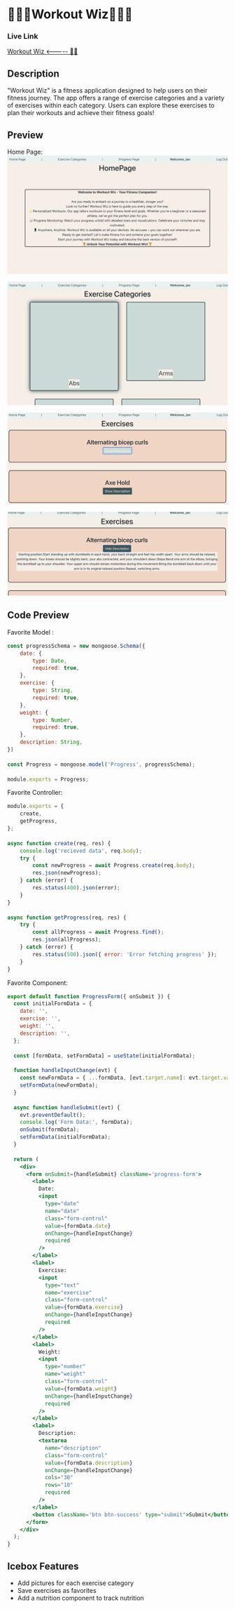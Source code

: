 # 🏋🏻‍♀️Workout Wiz🏋🏻‍♀️
### Live Link
[Workout Wiz <----- 🏃🏼](https://workout-wiz-janica-a1b51874fc5c.herokuapp.com/)
## Description
"Workout Wiz" is a fitness application designed to help users on their fitness journey. The app offers a range of exercise categories and a variety of exercises within each category. Users can explore these exercises to plan their workouts and achieve their fitness goals!

## Preview

Home Page:
![Home Page](Images/Screenshot%202023-08-29%20at%202.33.01%20AM.png)

![Exercise Categories](Images/Screenshot%202023-08-29%20at%209.15.25%20AM.png)

![Exercises](Images/Screenshot%202023-08-29%20at%209.15.05%20AM.png)

![Exercise Description](Images/Screenshot%202023-08-29%20at%209.15.14%20AM.png)

## Code Preview

Favorite Model :
```js
const progressSchema = new mongoose.Schema({
    date: {
        type: Date,
        required: true,
    },
    exercise: {
        type: String,
        required: true,
    },
    weight: {
        type: Number,
        required: true,
    },
    description: String,
})

const Progress = mongoose.model('Progress', progressSchema);

module.exports = Progress;
```

Favorite Controller:
```js
module.exports = {
    create,
    getProgress,
};

async function create(req, res) {
    console.log('recieved data', req.body);
    try {
        const newProgress = await Progress.create(req.body);
        res.json(newProgress);
    } catch (error) {
        res.status(400).json(error);
    }
}

async function getProgress(req, res) {
    try {
        const allProgress = await Progress.find();
        res.json(allProgress);
    } catch (error) {
        res.status(500).json({ error: 'Error fetching progress' });
    }
}
```

Favorite Component: 

```jsx
export default function ProgressForm({ onSubmit }) {
  const initialFormData = {
    date: '',
    exercise: '',
    weight: '',
    description: '',
  };

  const [formData, setFormData] = useState(initialFormData);

  function handleInputChange(evt) {
    const newFormData = { ...formData, [evt.target.name]: evt.target.value };
    setFormData(newFormData);
  }

  async function handleSubmit(evt) {
    evt.preventDefault();
    console.log('Form Data:', formData);
    onSubmit(formData);
    setFormData(initialFormData);
  }

  return (
    <div>
      <form onSubmit={handleSubmit} className='progress-form'>
        <label>
          Date:
          <input
            type="date"
            name="date"
            class="form-control"
            value={formData.date}
            onChange={handleInputChange}
            required
          />
        </label>
        <label>
          Exercise:
          <input
            type="text"
            name="exercise"
            class="form-control"
            value={formData.exercise}
            onChange={handleInputChange}
            required
          />
        </label>
        <label>
          Weight:
          <input
            type="number"
            name="weight"
            class="form-control"
            value={formData.weight}
            onChange={handleInputChange}
            required
          />
        </label>
        <label>
          Description:
          <textarea
            name="description"
            class="form-control"
            value={formData.description}
            onChange={handleInputChange}
            cols="30"
            rows="10"
            required
          />
        </label>
        <button className='btn btn-success' type="submit">Submit</button>
      </form>
    </div>
  );
}
```

## Icebox Features
- Add pictures for each exercise category
- Save exercises as favorites
- Add a nutrition component to track nutrition
